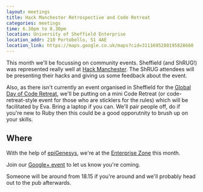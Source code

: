 ```yaml
---
layout: meetings
title: Hack Manchester Retrospective and Code Retreat
categories: meetings
time: 6.30pm to 8.30pm
location: University of Sheffield Enterprise
location_addr: 210 Portobello, S1 4AE
location_link: https://maps.google.co.uk/maps?cid=3111695280195828660
---
```


This month we'll be focussing on community events. Sheffield (and
ShRUG!) was represented really well at [Hack
Manchester](http://www.hackmanchester.com/). The ShRUG attendees will be
presenting their hacks and giving us some feedback about the event.


Also, as there isn't currently an event organised in Sheffield for the
[Global Day of Code Retreat](http://globalday.coderetreat.org/), we'll
be putting on a mini Code Retreat (or code-retreat-style event for those
who are sticklers for the rules) which will be facilitated by Eva. Bring
a laptop if you can. We'll pair people off, do if you're new to Ruby
then this could be a good opporutnity to brush up on your skills.

## Where

With the help of [epiGenesys](http://www.epigenesys.co.uk), we're at the
[Enterprise Zone](http://enterprise.shef.ac.uk/contact-us) this month.

Join our [Google+
event](https://plus.google.com/events/ccii29ber0epol56gkadtm1v9rg) to let us know you're coming.

Someone will be around from 18.15 if you're around and we'll probably head out to the pub afterwards.
